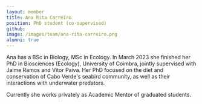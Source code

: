 ```yaml
---
layout: member
title: Ana Rita Carreiro
position: PhD student (co-supervised)
github: 
image: /images/team/ana-rita-carreiro.png
alumni: true
---
```


Ana has a BSc in Biology, MSc in Ecology. In March 2023 she finished her PhD in Biosciences (Ecology), University of Coimbra, jointly supervised with Jaime Ramos and Vitor Paiva. Her PhD focused on the diet and conservation of Cabo Verde's seabird community, as well as their interactions with underwater predators. 

Currently she works privately as Academic Mentor of graduated students.